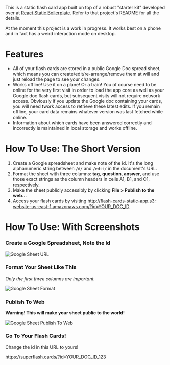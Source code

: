 This is a static flash card app built on top of a robust "starter kit"
developed over at [React Static
Boilerplate](https://github.com/koistya/react-static-boilerplate). Refer to that
project's README for all the details.

At the moment this project is a work in progress. It works best on a phone and in fact has a weird interaction mode on desktop.

# Features
- All of your flash cards are stored in a public Google Doc spread sheet, which
  means you can create/edit/re-arrange/remove them at will and just reload the
  page to see your changes.
- Works offline! Use it on a plane! Or a train! You of course need to be online
  for the very first visit in order to load the app core as well as your Google
  doc flash cards, but subsequent visits will not require network access.
  Obviously if you update the Google doc containing your cards, you will need
  twork access to retrieve these latest edits. If you remain offline, your
  card data remains whatever version was last fetched while online.
- Information about which cards have been answered correctly and incorrectly is
  maintained in local storage and works offline.

# How To Use: The Short Version

1. Create a Google spreadsheet and make note of the id. It's the long
   alphanumeric string between `/d/` and `/edit/` in the document's URL.
2. Format the sheet with three columns: **tag**, **question**, **answer**, and
   use those exact strings as the column headers in cells A1, B1, and C1,
   respectively.
3. Make the sheet publicly accessibly by clicking **File > Publish to the
   web...**
4. Access your flash cards by visiting http://flash-cards-static-app.s3-website-us-east-1.amazonaws.com/?id=YOUR_DOC_ID
   
 <!--
 https://superflash.cards?id=YOUR_DOC_ID
 -->


# How To Use: With Screenshots
### Create a Google Spreadsheet, Note the Id

![Google Sheet URL](https://pd93f014.s3.amazonaws.com/google-doc-id-1.svg)

### Format Your Sheet Like This
_Only the first three columns are important._

![Google Sheet Format](https://pd93f014.s3.amazonaws.com/google-doc-publish-to-web-screenshot-1.png)

### Publish To Web
**Warning! This will make your sheet public to the world!**

![Google Sheet Publish To Web](https://pd93f014.s3.amazonaws.com/google-doc-publish-to-web-screenshot.png)

### Go To Your Flash Cards!

Change the id in this URL to yours!

https://superflash.cards/?id=YOUR_DOC_ID_123
